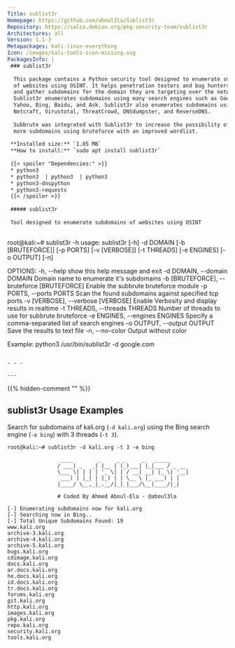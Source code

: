 ```yaml
---
Title: sublist3r
Homepage: https://github.com/aboul3la/Sublist3r
Repository: https://salsa.debian.org/pkg-security-team/sublist3r
Architectures: all
Version: 1.1-3
Metapackages: kali-linux-everything 
Icon: /images/kali-tools-icon-missing.svg
PackagesInfo: |
 ### sublist3r
 
  This package contains a Python security tool designed to enumerate subdomains
  of websites using OSINT. It helps penetration testers and bug hunters collect
  and gather subdomains for the domain they are targeting over the network.
  Sublist3r enumerates subdomains using many search engines such as Google,
  Yahoo, Bing, Baidu, and Ask. Sublist3r also enumerates subdomains using
  Netcraft, Virustotal, ThreatCrowd, DNSdumpster, and ReverseDNS.
   
  Subbrute was integrated with Sublist3r to increase the possibility of finding
  more subdomains using bruteforce with an improved wordlist.
 
 **Installed size:** `1.85 MB`  
 **How to install:** `sudo apt install sublist3r`  
 
 {{< spoiler "Dependencies:" >}}
 * python3
 * python3  | python3  | python3 
 * python3-dnspython
 * python3-requests
 {{< /spoiler >}}
 
 ##### sublist3r
 
 Tool designed to enumerate subdomains of websites using OSINT
 
 ```
 root@kali:~# sublist3r -h
 usage: sublist3r [-h] -d DOMAIN [-b [BRUTEFORCE]] [-p PORTS] [-v [VERBOSE]]
                  [-t THREADS] [-e ENGINES] [-o OUTPUT] [-n]
 
 OPTIONS:
   -h, --help            show this help message and exit
   -d DOMAIN, --domain DOMAIN
                         Domain name to enumerate it's subdomains
   -b [BRUTEFORCE], --bruteforce [BRUTEFORCE]
                         Enable the subbrute bruteforce module
   -p PORTS, --ports PORTS
                         Scan the found subdomains against specified tcp ports
   -v [VERBOSE], --verbose [VERBOSE]
                         Enable Verbosity and display results in realtime
   -t THREADS, --threads THREADS
                         Number of threads to use for subbrute bruteforce
   -e ENGINES, --engines ENGINES
                         Specify a comma-separated list of search engines
   -o OUTPUT, --output OUTPUT
                         Save the results to text file
   -n, --no-color        Output without color
 
 Example: python3 /usr/bin/sublist3r -d google.com
 ```
 
 - - -
 
---
```

{{% hidden-comment "<!--Do not edit anything above this line-->" %}}

## sublist3r Usage Examples

Search for subdomains of kali.org (`-d kali.org`) using the Bing search engine (`-e bing`) with 3 threads (`-t 3`).

```
root@kali:~# sublist3r -d kali.org -t 3 -e bing

                 ____        _     _ _     _   _____
                / ___| _   _| |__ | (_)___| |_|___ / _ __
                \___ \| | | | '_ \| | / __| __| |_ \| '__|
                 ___) | |_| | |_) | | \__ \ |_ ___) | |
                |____/ \__,_|_.__/|_|_|___/\__|____/|_|

                # Coded By Ahmed Aboul-Ela - @aboul3la

[-] Enumerating subdomains now for kali.org
[-] Searching now in Bing..
[-] Total Unique Subdomains Found: 19
www.kali.org
archive-3.kali.org
archive-4.kali.org
archive-5.kali.org
bugs.kali.org
cdimage.kali.org
docs.kali.org
ar.docs.kali.org
he.docs.kali.org
id.docs.kali.org
tr.docs.kali.org
forums.kali.org
git.kali.org
http.kali.org
images.kali.org
pkg.kali.org
repo.kali.org
security.kali.org
tools.kali.org
```
